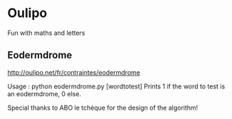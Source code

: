 # Oulipo
Fun with maths and letters

## Eodermdrome
http://oulipo.net/fr/contraintes/eodermdrome

Usage : python eodermdrome.py [wordtotest]
Prints 1 if the word to test is an eodermdrome,
0 else.

Special thanks to ABO le tchèque for the design of the algorithm!
